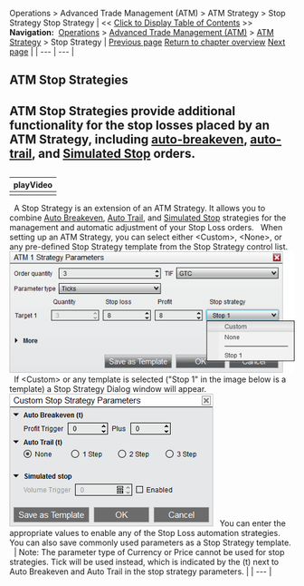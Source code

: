 ﻿
Operations \> Advanced Trade Management (ATM) \> ATM Strategy \> Stop Strategy
Stop Strategy
| \<\< [Click to Display Table of Contents](stop_strategy.md) \>\> **Navigation:**     [Operations](operations-1.md) \> [Advanced Trade Management (ATM)](advanced_trade_management_atm-1.md) \> [ATM Strategy](atm_strategy-1.md) \> Stop Strategy | [Previous page](atm_strategy_selection_mode-1.md) [Return to chapter overview](atm_strategy-1.md) [Next page](auto_breakeven-1.md) |
| --- | --- |
## ATM Stop Strategies
## ATM Stop Strategies provide additional functionality for the stop losses placed by an ATM Strategy, including [auto\-breakeven](auto_breakeven-1.md), [auto\-trail](auto_trail-1.md), and [Simulated Stop](simulated_stop_orders-1.md) orders.
## 
| playVideo |
| --- |
|  |

 
A Stop Strategy is an extension of an ATM Strategy. It allows you to combine [Auto Breakeven](auto_breakeven-1.md), [Auto Trail](auto_trail-1.md), and [Simulated Stop](simulated_stop_orders-1.md) strategies for the management and automatic adjustment of your Stop Loss orders.
 
When setting up an ATM Strategy, you can select either \<Custom\>, \<None\>, or any pre\-defined Stop Strategy template from the Stop Strategy control list.
 
![ATM_16](atm_16.png)
 
If \<Custom\> or any template is selected ("Stop 1" in the image below is a template) a Stop Strategy Dialog window will appear.
 
![ATM_16_StopStrat](atm_16_stopstrat.png)
 
You can enter the appropriate values to enable any of the Stop Loss automation strategies. You can also save commonly used parameters as a Stop Strategy template.
 
| Note: The parameter type of Currency or Price cannot be used for stop strategies. Tick will be used instead, which is indicated by the (t) next to Auto Breakeven and Auto Trail in the stop strategy parameters. |
| --- |
